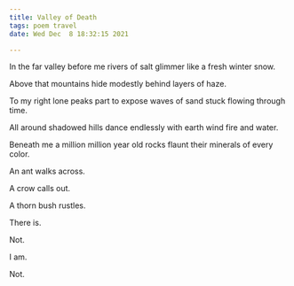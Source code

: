 ```yaml
---
title: Valley of Death
tags: poem travel
date: Wed Dec  8 18:32:15 2021

---
```


In the far valley before me rivers of salt glimmer like a fresh winter snow.

Above that mountains hide modestly behind layers of haze.

To my right lone peaks part to expose waves of sand stuck flowing through time.

All around shadowed hills dance endlessly with earth wind fire and water.

Beneath me a million million year old rocks flaunt their minerals of every color.

An ant walks across.

A crow calls out.

A thorn bush rustles.

There is.

Not.

I am.

Not.

